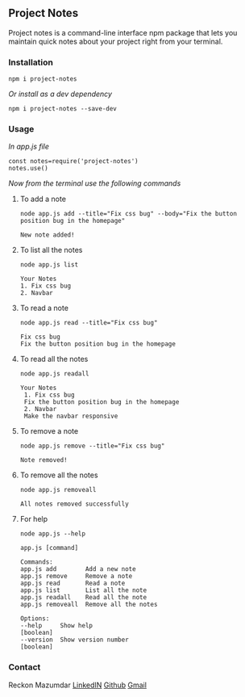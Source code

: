 ## Project Notes

Project notes is a command-line interface npm package that lets you maintain quick notes about your project right from your terminal.

### Installation

    npm i project-notes

_Or install as a dev dependency_

    npm i project-notes --save-dev

### Usage

_In app.js file_

    const notes=require('project-notes')
    notes.use()

_Now from the terminal use the following commands_

1. To add a note

   `node app.js add --title="Fix css bug" --body="Fix the button position bug in the homepage"`

   ```
   New note added!
   ```

2. To list all the notes

   `node app.js list`

   ```
   Your Notes
   1. Fix css bug
   2. Navbar
   ```

3. To read a note

   `node app.js read --title="Fix css bug"`

   ```
   Fix css bug
   Fix the button position bug in the homepage
   ```

4. To read all the notes

   `node app.js readall`

   ```
   Your Notes
    1. Fix css bug
    Fix the button position bug in the homepage
    2. Navbar
    Make the navbar responsive
   ```

5. To remove a note

   `node app.js remove --title="Fix css bug"`

   ```
   Note removed!
   ```

6. To remove all the notes

   `node app.js removeall`

   ```
   All notes removed successfully
   ```

7. For help

   `node app.js --help`

   ```
   app.js [command]

   Commands:
   app.js add        Add a new note
   app.js remove     Remove a note
   app.js read       Read a note
   app.js list       List all the note
   app.js readall    Read all the note
   app.js removeall  Remove all the notes

   Options:
   --help     Show help                                                 [boolean]
   --version  Show version number                                       [boolean]
   ```

### Contact

Reckon Mazumdar
[LinkedIN](https://www.linkedin.com/in/reckon-mazumdar-49b8a7193/) [Github](https://github.com/Reckon77) [Gmail](reckonmazumdar12@gmail.com)
